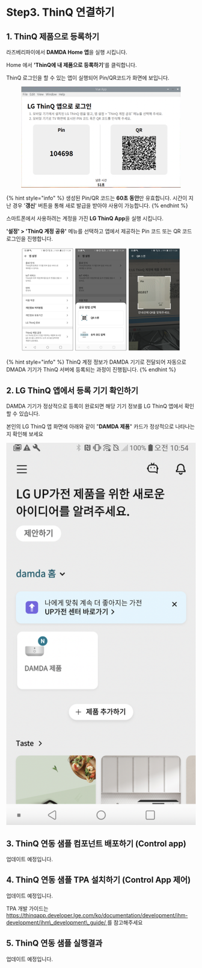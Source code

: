 # Step3. ThinQ 연결하기

## 1. ThinQ 제품으로 등록하기

라즈베리파이에서 **DAMDA Home 앱**을 실행 시킵니다.&#x20;

Home 에서 **'ThinQ에 내 제품으로 등록하기**'를 클릭합니다.&#x20;

ThinQ 로그인을 할 수 있는 앱이 실행되어 Pin/QR코드가 화면에 보입니다.

<figure><img src="../.gitbook/assets/image (1) (2).png" alt=""><figcaption></figcaption></figure>

{% hint style="info" %}
생성된 Pin/QR 코드는 **60초 동안**만 유효합니다. 시간이 지난 경우 '**갱신**' 버튼을 통해 새로 발급을 받아야 사용이 가능합니다.
{% endhint %}

스마트폰에서 사용하려는 계정을 가진 **LG ThinQ App**을 실행 시킵니다.&#x20;

**'설정' > 'ThinQ 계정 공유'** 메뉴를 선택하고 앱에서 제공하는 Pin 코드 또는 QR 코드 로그인을 진행합니다.&#x20;

<figure><img src="../.gitbook/assets/image (11).png" alt=""><figcaption></figcaption></figure>

{% hint style="info" %}
ThinQ 계정 정보가 DAMDA 기기로 전달되어 자동으로 DMADA 기기가 ThinQ 서버에 등록되는 과정이 진행됩니다.&#x20;
{% endhint %}

## &#x20;2. LG ThinQ 앱에서 등록 기기 확인하기

DAMDA 기기가 정상적으로 등록이 완료되면 해당 기기 정보를 LG ThinQ 앱에서 확인할 수 있습니다.&#x20;

본인의 LG ThinQ 앱 화면에 아래와 같이 "**DAMDA 제품**" 카드가 정상적으로 나타나는지 확인해 보세요

<img src="../.gitbook/assets/image (4).png" alt="" data-size="original">

## 3. ThinQ 연동 샘플 컴포넌트 배포하기 (Control app)

업데이트 예정입니다.&#x20;

## 4. ThinQ 연동 샘플 TPA 설치하기 (Control App 제어)

업데이트 예정입니다. &#x20;

TPA 개발 가이드는 [https://thinqapp.developer.lge.com/ko/documentation/development/ihm-development/ihm\_development\_guide/ ](https://thinqapp.developer.lge.com/ko/documentation/development/ihm-development/ihm\_development\_guide/)를 참고해주세요

## 5. ThinQ 연동 샘플 실행결과

업데이트 예정입니다. &#x20;
